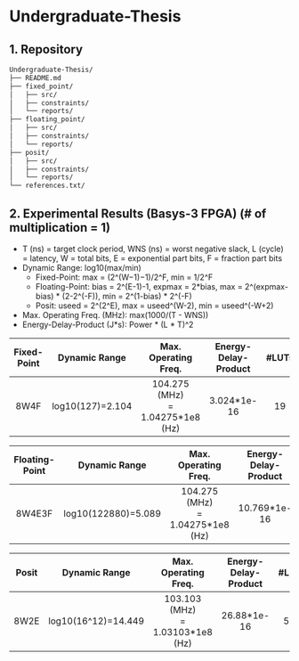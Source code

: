 # Undergraduate-Thesis

## 1. Repository

```bash
Undergraduate-Thesis/
├── README.md                 
├── fixed_point/                    
│   ├── src/                   
│   ├── constraints/
│   └── reports/           
├── floating_point/                       
│   ├── src/
│   ├── constraints/
│   └── reports/           
├── posit/                      
│   ├── src/
│   ├── constraints/
│   └── reports/  
└── references.txt/                      
```

## 2. Experimental Results (Basys-3 FPGA) (# of multiplication = 1)
* T (ns) = target clock period, WNS (ns) = worst negative slack, L (cycle) = latency,
  W = total bits, E = exponential part bits, F = fraction part bits
* Dynamic Range: log10​(max/min)
  * Fixed-Point:
    max = (2^(W−1)−1)/2^F​, min = 1/2^F
  * Floating-Point:
    bias = 2^(E-1)-1, expmax = 2*bias,
    max = 2^(expmax-bias) * (2-2^(-F)),
    min = 2^(1-bias) * 2^(-F)
  * Posit:
    useed = 2^(2^E),
    max = useed^(W-2),
    min = useed^(-W+2)
* Max. Operating Freq. (MHz): max(1000/(T - WNS))
* Energy-Delay-Product (J*s): Power * (L * T)^2

| Fixed-Point | Dynamic Range | Max. Operating Freq.| Energy-Delay-Product | #LUTs |
|:-----:|:------:|:------:|:------:|:------:|
| 8W4F | log10(127)=2.104 | 104.275 (MHz)<br>= 1.04275*1e8 (Hz) | 3.024*1e-16 | 19 |

| Floating-Point | Dynamic Range | Max. Operating Freq.| Energy-Delay-Product | #LUTs |
|:-----:|:------:|:------:|:------:|:------:|
| 8W4E3F | log10(122880)=5.089 | 104.275 (MHz)<br>= 1.04275*1e8 (Hz) | 10.769*1e-16 | 228 |

| Posit | Dynamic Range | Max. Operating Freq.| Energy-Delay-Product | #LUTs |
|:-----:|:------:|:------:|:------:|:------:|
| 8W2E | log10(16^12)=14.449 | 103.103 (MHz)<br>= 1.03103*1e8 (Hz) | 26.88*1e-16 | 548 |

